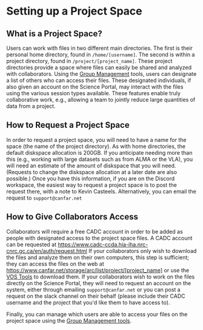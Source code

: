 # Setting up a Project Space 

## What is a Project Space?

Users can work with files in two different main directories. The first
is their personal home directory, found in `/home/[username]`. The
second is within a project directory, found in
`/project/[project_name]`. These project directories provide a space
where files can easily be shared and analyzed with collaborators. Using
the [Group Management](group-permissions.md) tools, users can
designate a list of others who can access their files. These designated
individuals, if also given an account on the Science Portal, may
interact with the files using the various session types available. These
features enable truly collaborative work, e.g., allowing a team to
jointly reduce large quantities of data from a project.

## How to Request a Project Space

In order to request a project space, you will need to have a name for
the space (the name of the project directory). As with home directories,
the default diskspace allocation is 200GB. If you anticipate needing
more than this (e.g., working with large datasets such as from ALMA or
the VLA), you will need an estimate of the amount of diskspace that you
will need. (Requests to change the diskspace allocation at a later date
are also possible.) Once you have this information, if you are on the
Discord workspace, the easiest way to request a project space is to post
the request there, with a note to Kevin Casteels. Alternatively, you can
email the request to `support@canfar.net`

## How to Give Collaborators Access

Collaborators will require a free CADC account in order to be added as
people with designated access to the project space files. A CADC account
can be requested at
<https://www.cadc-ccda.hia-iha.nrc-cnrc.gc.ca/en/auth/request.html> If
your collaborators only wish to download the files and analyze them on
their own computers, this step is sufficient; they can access the files
on the web at
<https://www.canfar.net/storage/arc/list/project/[project_name]> or
use the [VOS Tools](vospace-tools.md) to download
them. If your collaborators wish to work on the files directly on the
Science Portal, they will need to request an account on the system,
either through emailing `support@canfar.net` or you can post a request
on the slack channel on their behalf (please include their CADC username
and the project that you'd like them to have access to).

Finally, you can manage which users are able to access your files on the
project space using the [Group Management tools](group-permissions.md).
